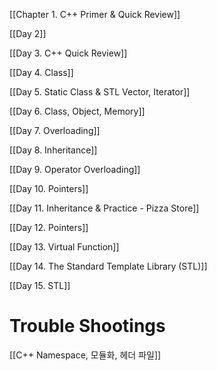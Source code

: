 [[Chapter 1. C++ Primer & Quick Review]]

[[Day 2]]

[[Day 3. C++ Quick Review]]

[[Day 4. Class]]

[[Day 5. Static Class & STL Vector, Iterator]]

[[Day 6. Class, Object, Memory]]

[[Day 7. Overloading]]

[[Day 8. Inheritance]]

[[Day 9. Operator Overloading]]

[[Day 10. Pointers]]

[[Day 11. Inheritance & Practice - Pizza Store]]

[[Day 12.  Pointers]]

[[Day 13. Virtual Function]]

[[Day 14. The Standard Template Library (STL)]]

[[Day 15. STL]]





# Trouble Shootings

[[C++ Namespace, 모듈화, 헤더 파일]]